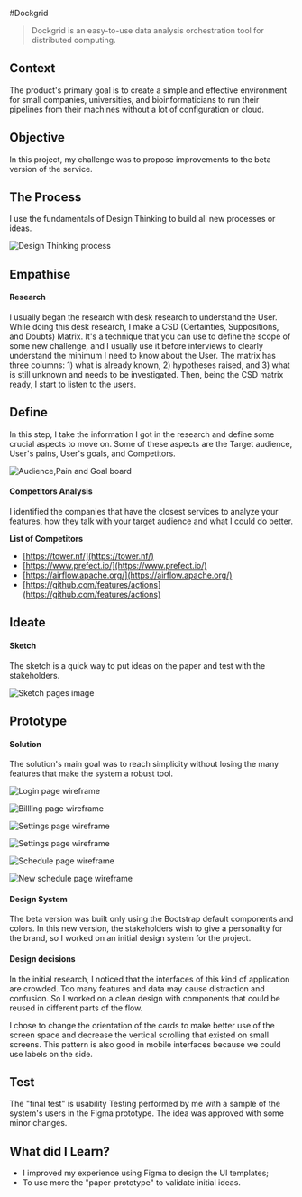 #Dockgrid
> Dockgrid is an easy-to-use data analysis orchestration tool for distributed computing.

## Context
The product's primary goal is to create a simple and effective environment for small companies, universities, 
and bioinformaticians to run their pipelines from their machines without a lot of configuration or cloud.

## Objective
In this project, my challenge was to propose improvements to the beta version of the service.


## The Process
I use the fundamentals of Design Thinking to build all new processes or ideas. 

![Design Thinking process](https://github.com/RenataBeroli/RenataBeroli/blob/main/Images/Design%20Thinking%20process.png?raw=true)

## Empathise

#### Research
I usually began the research with desk research to understand the User. While doing this desk research, 
I make a CSD (Certainties, Suppositions, and Doubts) Matrix. It's a technique that you can use to define the
scope of some new challenge, and I usually use it before interviews to clearly understand the minimum I need 
to know about the User. The matrix has three columns: 1) what is already known, 2) hypotheses raised, and 
3) what is still unknown and needs to be investigated. Then, being the CSD matrix ready, I start to listen to 
the users.

## Define
In this step, I take the information I got in the research and define some crucial aspects to move on. Some of 
these aspects are the Target audience, User's pains, User's goals, and Competitors.

![Audience,Pain and Goal board](https://github.com/RenataBeroli/RenataBeroli/blob/main/Images/Audience,%20Pain%20and%20Goal%20board.png?raw=true)

#### Competitors Analysis
I identified the companies that have the closest services to analyze your features, how they talk with your target 
audience and what I could do better.

**List of Competitors**
- [https://tower.nf/](https://tower.nf/)
- [https://www.prefect.io/](https://www.prefect.io/)
- [https://airflow.apache.org/](https://airflow.apache.org/)
- [https://github.com/features/actions](https://github.com/features/actions)


## Ideate

#### Sketch
The sketch is a quick way to put ideas on the paper and test with the stakeholders. 

![Sketch pages image](https://github.com/RenataBeroli/RenataBeroli/blob/main/Images/Sketch%20pages%20images.png?raw=true)


## Prototype

#### Solution
The solution's main goal was to reach simplicity without losing the many features that make the system a robust tool. 

![Login page wireframe](https://github.com/RenataBeroli/RenataBeroli/blob/main/Images/first_scream-orange.png?raw=true)

![Billling page wireframe](https://github.com/RenataBeroli/RenataBeroli/blob/main/Images/billing_screamv2.png?raw=true)

![Settings page wireframe](https://github.com/RenataBeroli/RenataBeroli/blob/main/Images/settings-credentials.png?raw=true)

![Settings page wireframe](https://github.com/RenataBeroli/RenataBeroli/blob/main/Images/settings-user.png?raw=true)

![Schedule page wireframe](https://github.com/RenataBeroli/RenataBeroli/blob/main/Images/shedule.png?raw=true)

![New schedule page wireframe](https://github.com/RenataBeroli/RenataBeroli/blob/main/Images/shedule-_new_schedule.png?raw=true)

#### Design System
The beta version was built only using the Bootstrap default components and colors. In this new version, the 
stakeholders wish to give a personality for the brand, so I worked on an initial design system for the project. 

#### Design decisions
In the initial research, I noticed that the interfaces of this kind of application are crowded. 
Too many features and data may cause distraction and confusion. So I worked on a clean design with components 
that could be reused in different parts of the flow. 

I chose to change the orientation of the cards to make better use of the screen space and decrease the vertical 
scrolling that existed on small screens. This pattern is also good in mobile interfaces because we could use 
labels on the side.

## Test
The "final test" is usability Testing performed by me with a sample of the system's users in the Figma prototype. 
The idea was approved with some minor changes. 

## What did I Learn?
- I improved my experience using  Figma to design the UI templates;
- To use more the "paper-prototype" to validate initial ideas.